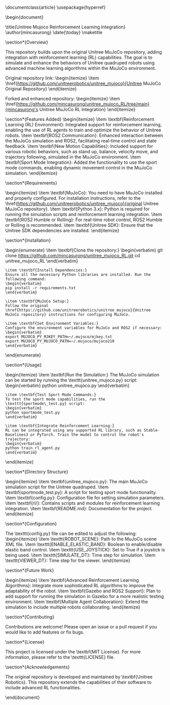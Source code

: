 \documentclass{article}
\usepackage{hyperref}

\begin{document}

\title{Unitree Mujoco Reinforcement Learning Integration}
\author{mincasurong}
\date{\today}
\maketitle

\section*{Overview}

This repository builds upon the original Unitree MuJoCo repository, adding integration with reinforcement learning (RL) capabilities. The goal is to simulate and enhance the behaviors of Unitree quadruped robots using advanced machine learning algorithms within the MuJoCo environment.

Original repository link: 
\begin{itemize}
    \item \href{https://github.com/unitreerobotics/unitree_mujoco}{Unitree MuJoCo Original Repository}
\end{itemize}

Forked and enhanced repository: 
\begin{itemize}
    \item \href{https://github.com/mincasurong/unitree_mujoco_RL/tree/main}{mincasurong's Unitree MuJoCo RL Integration}
\end{itemize}

\section*{Features Added}
\begin{itemize}
    \item \textbf{Reinforcement Learning (RL) Environment}: Integrated support for reinforcement learning, enabling the use of RL agents to train and optimize the behavior of Unitree robots.
    \item \textbf{ROS2 Communication}: Enhanced interaction between the MuJoCo simulation and ROS2, facilitating real-time control and state feedback.
    \item \textbf{New Motion Capabilities}: Included support for various robotic behaviors, such as stand up, balance, velocity move, and trajectory following, simulated in the MuJoCo environment.
    \item \textbf{Sport Mode Integration}: Added the functionality to use the sport mode commands, enabling dynamic movement control in the MuJoCo simulation.
\end{itemize}

\section*{Requirements}

\begin{itemize}
    \item \textbf{MuJoCo}: You need to have MuJoCo installed and properly configured. For installation instructions, refer to the \href{https://github.com/unitreerobotics/unitree_mujoco}{original Unitree MuJoCo repository}.
    \item \textbf{Python 3.x}: Python is required for running the simulation scripts and reinforcement learning integration.
    \item \textbf{ROS2 Humble or Rolling}: For real-time robot control, ROS2 Humble or Rolling is recommended.
    \item \textbf{Unitree SDK}: Ensure that the Unitree SDK dependencies are installed.
\end{itemize}

\section*{Installation}

\begin{enumerate}
    \item \textbf{Clone the repository:}
    \begin{verbatim}
    git clone https://github.com/mincasurong/unitree_mujoco_RL.git
    cd unitree_mujoco_RL
    \end{verbatim}

    \item \textbf{Install Dependencies:}
    Ensure all the necessary Python libraries are installed. Run the following command:
    \begin{verbatim}
    pip install -r requirements.txt
    \end{verbatim}

    \item \textbf{MuJoCo Setup:}
    Follow the original \href{https://github.com/unitreerobotics/unitree_mujoco}{Unitree MuJoCo repository} instructions for configuring MuJoCo.

    \item \textbf{Set Environment Variables:}
    Configure the environment variables for MuJoCo and ROS2 if necessary:
    \begin{verbatim}
    export MUJOCO_PY_MJKEY_PATH=~/.mujoco/mjkey.txt
    export MUJOCO_PY_MUJOCO_PATH=~/.mujoco/mujoco210
    \end{verbatim}
\end{enumerate}

\section*{Usage}

\begin{itemize}
    \item \textbf{Run the Simulation:}
    The MuJoCo simulation can be started by running the \texttt{unitree\_mujoco.py} script:
    \begin{verbatim}
    python unitree_mujoco.py
    \end{verbatim}

    \item \textbf{Test Sport Mode Commands:}
    To test the sport mode capabilities, run the \texttt{sportmode\_test.py} script:
    \begin{verbatim}
    python sportmode_test.py
    \end{verbatim}

    \item \textbf{Integrate Reinforcement Learning:}
    RL can be integrated using any supported RL library, such as Stable-Baselines3 or PyTorch. Train the model to control the robot's trajectory:
    \begin{verbatim}
    python train_rl_agent.py
    \end{verbatim}
\end{itemize}

\section*{Directory Structure}

\begin{itemize}
    \item \textbf{unitree\_mujoco.py}: The main MuJoCo simulation script for the Unitree quadruped.
    \item \textbf{sportmode\_test.py}: A script for testing sport mode functionality.
    \item \textbf{config.py}: Configuration file for setting simulation parameters.
    \item \textbf{rl/}: Contains scripts and modules for reinforcement learning integration.
    \item \textbf{README.md}: Documentation for the project.
\end{itemize}

\section*{Configuration}

The \texttt{config.py} file can be edited to adjust the following:
\begin{itemize}
    \item \texttt{ROBOT\_SCENE}: Path to the MuJoCo scene XML file.
    \item \texttt{ENABLE\_ELASTIC\_BAND}: Boolean to enable/disable elastic band control.
    \item \texttt{USE\_JOYSTICK}: Set to True if a joystick is being used.
    \item \texttt{SIMULATE\_DT}: Time step for simulation.
    \item \texttt{VIEWER\_DT}: Time step for the viewer.
\end{itemize}

\section*{Future Work}

\begin{itemize}
    \item \textbf{Advanced Reinforcement Learning Algorithms}: Integrate more sophisticated RL algorithms to improve the adaptability of the robot.
    \item \textbf{Gazebo and ROS2 Support}: Plan to add support for running the simulation in Gazebo for a more realistic testing environment.
    \item \textbf{Multiple Agent Collaboration}: Extend the simulation to include multiple robots collaborating.
\end{itemize}

\section*{Contributing}

Contributions are welcome! Please open an issue or a pull request if you would like to add features or fix bugs.

\section*{License}

This project is licensed under the \textbf{MIT License}. For more information, please refer to the \texttt{LICENSE} file.

\section*{Acknowledgements}

The original repository is developed and maintained by \textbf{Unitree Robotics}. This repository extends the capabilities of their software to include advanced RL functionalities.

\end{document}
